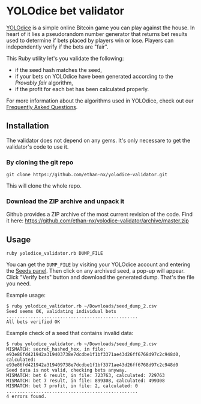 YOLOdice bet validator
======================

[YOLOdice](https://yolodice.com) is a simple online Bitcoin game you can play against the house. In heart of it lies a pseudorandom number generator that returns bet results used to determine if bets placed by players win or lose. Players can independently verify if the bets are "fair".

This Ruby utility let's you validate the following:

* if the seed hash matches the seed,
* if your bets on YOLOdice have been generated according to the *Provably fair* algorithm,
* if the profit for each bet has been calculated properly.

For more information about the algorithms used in YOLOdice, check out our [Frequently Asked Questions](https://yolodice.dev/#faq/provably-fair).

## Installation

The validator does not depend on any gems. It's only necessare to get the validator's code to use it.

### By cloning the git repo

    git clone https://github.com/ethan-nx/yolodice-validator.git

This will clone the whole repo.

### Download the ZIP archive and unpack it

Github provides a ZIP archive of the most current revision of the code. Find it here: https://github.com/ethan-nx/yolodice-validator/archive/master.zip


## Usage

    ruby yolodice_validator.rb DUMP_FILE

You can get the `DUMP_FILE` by visiting your YOLOdice account and entering the [Seeds panel](https://yolodice.com/#seeds). Then click on any archived seed, a pop-up will appear. Click "Verify bets" button and download the generated dump. That's the file you need.

Example usage:


    $ ruby yolodice_validator.rb ~/Downloads/seed_dump_2.csv
    Seed seems OK, validating individual bets
    .................................................
    All bets verified OK

Example check of a seed that contains invalid data:

    $ ruby yolodice_validator.rb ~/Downloads/seed_dump_2.csv                                                
    MISMATCH: secret_hashed_hex, in file: e93e86fd421942a319403738e7dcdbe1f1bf3371ae43d26ff6768d97c2c948d0, calculated: e93e86fd421942a319409738e7dcdbe1f1bf3371ae43d26ff6768d97c2c948d0
    Seed data is not valid, checking bets anyway.
    MISMATCH: bet 6 result, in file: 723763, calculated: 729763
    MISMATCH: bet 7 result, in file: 899308, calculated: 499308
    MISMATCH: bet 7 profit, in file: 2, calculated: 0
    .................................................
    4 errors found.


